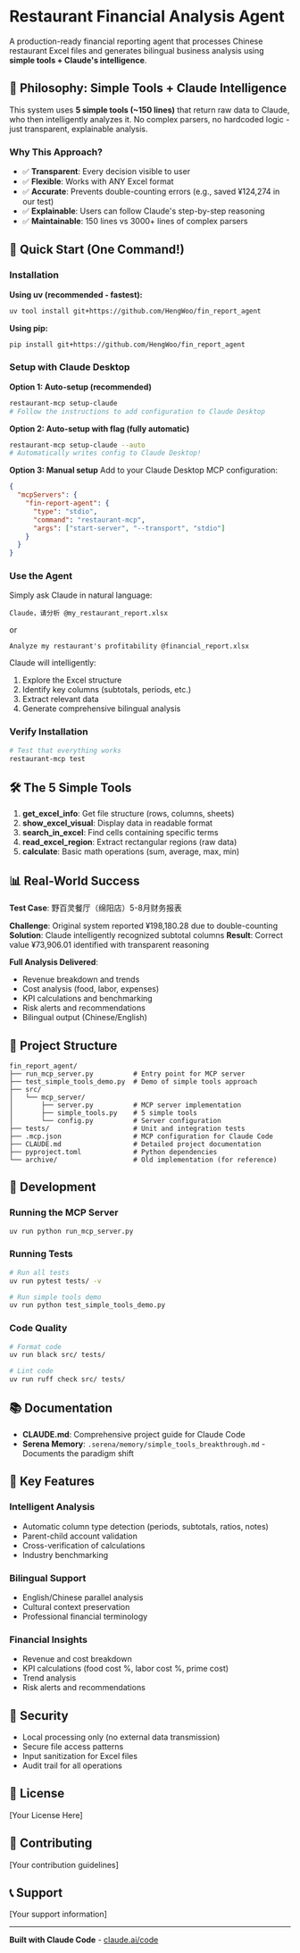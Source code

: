 # Restaurant Financial Analysis Agent

A production-ready financial reporting agent that processes Chinese restaurant Excel files and generates bilingual business analysis using **simple tools + Claude's intelligence**.

## 🎯 Philosophy: Simple Tools + Claude Intelligence

This system uses **5 simple tools (~150 lines)** that return raw data to Claude, who then intelligently analyzes it. No complex parsers, no hardcoded logic - just transparent, explainable analysis.

### Why This Approach?

- ✅ **Transparent**: Every decision visible to user
- ✅ **Flexible**: Works with ANY Excel format
- ✅ **Accurate**: Prevents double-counting errors (e.g., saved ¥124,274 in our test)
- ✅ **Explainable**: Users can follow Claude's step-by-step reasoning
- ✅ **Maintainable**: 150 lines vs 3000+ lines of complex parsers

## 🚀 Quick Start (One Command!)

### Installation

**Using uv (recommended - fastest):**
```bash
uv tool install git+https://github.com/HengWoo/fin_report_agent
```

**Using pip:**
```bash
pip install git+https://github.com/HengWoo/fin_report_agent
```

### Setup with Claude Desktop

**Option 1: Auto-setup (recommended)**
```bash
restaurant-mcp setup-claude
# Follow the instructions to add configuration to Claude Desktop
```

**Option 2: Auto-setup with flag (fully automatic)**
```bash
restaurant-mcp setup-claude --auto
# Automatically writes config to Claude Desktop!
```

**Option 3: Manual setup**
Add to your Claude Desktop MCP configuration:
```json
{
  "mcpServers": {
    "fin-report-agent": {
      "type": "stdio",
      "command": "restaurant-mcp",
      "args": ["start-server", "--transport", "stdio"]
    }
  }
}
```

### Use the Agent

Simply ask Claude in natural language:

```
Claude，请分析 @my_restaurant_report.xlsx
```

or

```
Analyze my restaurant's profitability @financial_report.xlsx
```

Claude will intelligently:
1. Explore the Excel structure
2. Identify key columns (subtotals, periods, etc.)
3. Extract relevant data
4. Generate comprehensive bilingual analysis

### Verify Installation

```bash
# Test that everything works
restaurant-mcp test
```

## 🛠️ The 5 Simple Tools

1. **get_excel_info**: Get file structure (rows, columns, sheets)
2. **show_excel_visual**: Display data in readable format
3. **search_in_excel**: Find cells containing specific terms
4. **read_excel_region**: Extract rectangular regions (raw data)
5. **calculate**: Basic math operations (sum, average, max, min)

## 📊 Real-World Success

**Test Case**: 野百灵餐厅（绵阳店）5-8月财务报表

**Challenge**: Original system reported ¥198,180.28 due to double-counting
**Solution**: Claude intelligently recognized subtotal columns
**Result**: Correct value ¥73,906.01 identified with transparent reasoning

**Full Analysis Delivered**:
- Revenue breakdown and trends
- Cost analysis (food, labor, expenses)
- KPI calculations and benchmarking
- Risk alerts and recommendations
- Bilingual output (Chinese/English)

## 📁 Project Structure

```
fin_report_agent/
├── run_mcp_server.py          # Entry point for MCP server
├── test_simple_tools_demo.py  # Demo of simple tools approach
├── src/
│   └── mcp_server/
│       ├── server.py          # MCP server implementation
│       ├── simple_tools.py    # 5 simple tools
│       └── config.py          # Server configuration
├── tests/                     # Unit and integration tests
├── .mcp.json                  # MCP configuration for Claude Code
├── CLAUDE.md                  # Detailed project documentation
├── pyproject.toml             # Python dependencies
└── archive/                   # Old implementation (for reference)
```

## 🔧 Development

### Running the MCP Server

```bash
uv run python run_mcp_server.py
```

### Running Tests

```bash
# Run all tests
uv run pytest tests/ -v

# Run simple tools demo
uv run python test_simple_tools_demo.py
```

### Code Quality

```bash
# Format code
uv run black src/ tests/

# Lint code
uv run ruff check src/ tests/
```

## 📚 Documentation

- **CLAUDE.md**: Comprehensive project guide for Claude Code
- **Serena Memory**: `.serena/memory/simple_tools_breakthrough.md` - Documents the paradigm shift

## 🎯 Key Features

### Intelligent Analysis
- Automatic column type detection (periods, subtotals, ratios, notes)
- Parent-child account validation
- Cross-verification of calculations
- Industry benchmarking

### Bilingual Support
- English/Chinese parallel analysis
- Cultural context preservation
- Professional financial terminology

### Financial Insights
- Revenue and cost breakdown
- KPI calculations (food cost %, labor cost %, prime cost)
- Trend analysis
- Risk alerts and recommendations

## 🔐 Security

- Local processing only (no external data transmission)
- Secure file access patterns
- Input sanitization for Excel files
- Audit trail for all operations

## 📝 License

[Your License Here]

## 🤝 Contributing

[Your contribution guidelines]

## 📞 Support

[Your support information]

---

**Built with Claude Code** - [claude.ai/code](https://claude.ai/code)